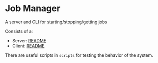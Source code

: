 # Job Manager

A server and CLI for starting/stopping/getting jobs

Consists of a:

- Server: [README](./server)
- Client: [README](./client)

There are useful scripts in `scripts` for testing the behavior of the system.